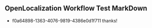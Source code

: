 ## OpenLocalization Workflow Test MarkDown
* f0a64898-1363-4076-9819-4386e0d1f711 thanks!

<!--HONumber=Aug16_HO5-->


